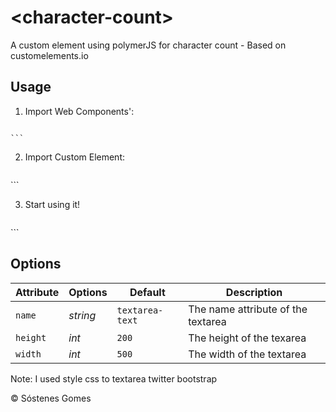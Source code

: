 &lt;character-count&gt;
===============

A custom element using polymerJS for character count - Based on customelements.io

## Usage

1. Import Web Components':

	```xml
<script src="//cdnjs.cloudflare.com/ajax/libs/polymer/0.1.4/platform.js"></script>
<script src="//cdnjs.cloudflare.com/ajax/libs/polymer/0.1.4/polymer.js"></script>
	```

2. Import Custom Element:

	```xml
<link rel="import" href="src/character-count.html">
	```

3. Start using it!

	```xml
<character-count></character-count>
	```

## Options

Attribute | Options       | Default                    | Description
---       | ---           | ---                        | ---
`name`    | *string*      | `textarea-text`            | The name attribute of the textarea
`height`  | *int*         | `200`                       | The height of the texarea
`width`   | *int*         | `500`                      | The width of the textarea

Note: I used style css to textarea twitter bootstrap

© Sóstenes Gomes
